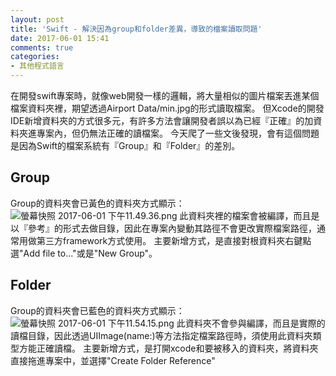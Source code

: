 ```yaml
---
layout: post
title: 'Swift - 解決因為group和folder差異，導致的檔案讀取問題'
date: 2017-06-01 15:41
comments: true
categories:
- 其他程式語言
---
```

在開發swift專案時，就像web開發一樣的邏輯，將大量相似的圖片檔案丟進某個檔案資料夾裡，期望透過Airport Data/min.jpg的形式讀取檔案。
但Xcode的開發IDE新增資料夾的方式很多元，有許多方法會讓開發者誤以為已經『正確』的加資料夾進專案內，但仍無法正確的讀檔案。
今天爬了一些文後發現，會有這個問題是因為Swift的檔案系統有『Group』和『Folder』的差別。
## Group
Group的資料夾會已黃色的資料夾方式顯示：
![螢幕快照 2017-06-01 下午11.49.36.png](http://user-image.logdown.io/user/26132/blog/25104/post/1906885/9a95w5GSTSydR15Ildna_%E8%9E%A2%E5%B9%95%E5%BF%AB%E7%85%A7%202017-06-01%20%E4%B8%8B%E5%8D%8811.49.36.png)
此資料夾裡的檔案會被編譯，而且是以『參考』的形式去做目錄，因此在專案內變動其路徑不會更改實際檔案路徑，通常用做第三方framework方式使用。
主要新增方式，是直接對根資料夾右鍵點選"Add file to..."或是"New Group"。

## Folder
Group的資料夾會已藍色的資料夾方式顯示：
![螢幕快照 2017-06-01 下午11.54.15.png](http://user-image.logdown.io/user/26132/blog/25104/post/1906885/n0JIZJx0T1ayWjqEH3kR_%E8%9E%A2%E5%B9%95%E5%BF%AB%E7%85%A7%202017-06-01%20%E4%B8%8B%E5%8D%8811.54.15.png)
此資料夾不會參與編譯，而且是實際的讀檔目錄，因此透過UIImage(name:)等方法指定檔案路徑時，須使用此資料夾類型方能正確讀檔。
主要新增方式，是打開xcode和要被移入的資料夾，將資料夾直接拖進專案中，並選擇"Create Folder Reference"

